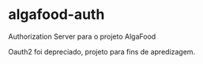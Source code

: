 # algafood-auth
Authorization Server para o projeto AlgaFood

Oauth2 foi depreciado, projeto para fins de apredizagem.
